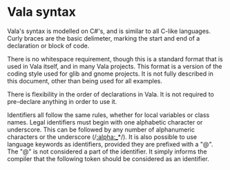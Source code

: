 # Vala syntax

Vala's syntax is modelled on C\#'s, and is similar to all C-like languages. Curly braces are the basic delimeter, marking the start and end of a declaration or block of code.

There is no whitespace requirement, though this is a standard format that is used in Vala itself, and in many Vala projects. This format is a version of the coding style used for glib and gnome projects. It is not fully described in this document, other than being used for all examples.

There is flexibility in the order of declarations in Vala. It is not required to pre-declare anything in order to use it.

Identifiers all follow the same rules, whether for local variables or class names. Legal identifiers must begin with one alphabetic character or underscore. This can be followed by any number of alphanumeric characters or the underscore (/[:alpha:_]([:alphanum:\_])*/). It is also possible to use language keywords as identifiers, provided they are prefixed with a "@". The "@" is not considered a part of the identifier. It simply informs the compiler that the following token should be considered as an identifier.